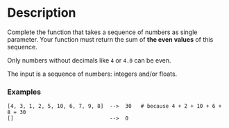 # Description

Complete the function that takes a sequence of numbers as single parameter. Your function must return the sum of **the even values** of this sequence.

Only numbers without decimals like `4` or `4.0` can be even.

The input is a sequence of numbers: integers and/or floats.

### Examples

```
[4, 3, 1, 2, 5, 10, 6, 7, 9, 8]  -->  30   # because 4 + 2 + 10 + 6 + 8 = 30
[]                               -->  0
```
